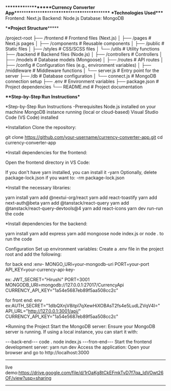 \***\*\*\*\*\*\*\***\*\*\***\*\*\*\*\*\*\***Currency Converter App**\*\***\*\*\*\***\*\***\*\*\*\***\*\***\*\*\*\***\*\***\***\*\***\*\*\*\***\*\***\*\*\*\***\*\***\*\*\*\***\*\***
**\***Technologies Used**\*\*\***
Frontend: Next.js
Backend: Node.js
Database: MongoDB

\***\*Project Structure**\*\*\*\*\*

/project-root
├── /frontend # Frontend files (Next.js)
│ ├── /pages # Next.js pages
│ ├── /components # Reusable components
│ ├── /public # Static files
│ ├── /styles # CSS/SCSS files
│ └── /utils # Utility functions
├── /backend # Backend files (Node.js)
│ ├── /controllers # Controllers
│ ├── /models # Database models (Mongoose)
│ ├── /routes # API routes
│ ├── /config # Configuration files (e.g., environment variables)
│ ├── /middleware # Middleware functions
│ └── server.js # Entry point for the server
├── /db # Database configuration
│ └── connect.js # MongoDB connection setup
├── .env # Environment variables
├── package.json # Project dependencies
└── README.md # Project documentation

**\*\***Step-by-Step Run Instructions**\***

\*Step-by-Step Run Instructions
-Prerequisites
Node.js installed on your machine
MongoDB instance running (local or cloud-based)
Visual Studio Code (VS Code) installed

\*Installation
Clone the repository:

git clone https://github.com/your-username/currency-converter-app.git
cd currency-converter-app

\*Install dependencies for the frontend:

Open the frontend directory in VS Code:

If you don't have yarn installed, you can install it
-yarn
Optionally, delete package-lock.json if you want to:
-rm package-lock.json

\*Install the necessary libraries:

yarn install
yarn add @nextui-org/react
yarn add react-toastify
yarn add next-auth@beta
yarn add @tanstack/react-query
yarn add @tanstack/react-query-devtools@4
yarn add react-icons
yarn dev run-run the code

\*Install dependencies for the backend:

yarn install
yarn add express
yarn add mongoose
node index.js or node . to run the code

Configuration
Set up environment variables:
Create a .env file in the project root and add the following:

for back end :env-
MONGO_URI=your-mongodb-uri
PORT=your-port
API_KEY=your-currency-api-key-

ex: JWT_SECRET="Hirushi"
PORT=3001
MONGODB_URI=mongodb://127.0.0.1:27017/CurrencyApi
CURRENCY_API_KEY="1a54e5687eb89f5aa508cc2c"

for front end: env
ex:AUTH_SECRET="1dlbQXnjV8itpI7qXewHiXOBAsT2fs4e5LudLZVqV4I="
API_URL="http://127.0.0.1:3001/api/"
CURRENCY_API_KEY="1a54e5687eb89f5aa508cc2c"

\*Running the Project
Start the MongoDB server:
Ensure your MongoDB server is running. If using a local instance, you can start it with:

---back-end---
code .
node index.js
---fron-end---
Start the frontend development server:
yarn run dev
Access the application:
Open your browser and go to http://localhost:3000

---

live demo:https://drive.google.com/file/d/1rOaKg8tCkEFmkTvD7f7qa_IdVOwt26OF/view?usp=sharing

---
